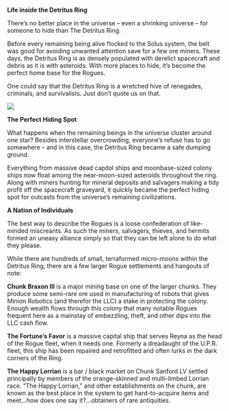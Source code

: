 **Life inside the Detritus Ring**

There’s no better place in the universe – even a shrinking universe – for someone to hide than The Detritus Ring.

Before every remaining being alive flocked to the Solus system, the belt was good for avoiding unwanted attention save for a few ore miners. These days, the Detritus Ring is as densely populated with derelict spacecraft and debris as it is with asteroids. With more places to hide, it’s become the perfect home base for the Rogues.

One could say that the Detritus Ring is a wretched hive of renegades, criminals, and survivalists. Just don’t quote us on that.

<img src="rogue_poster.jpg">

**The Perfect Hiding Spot**

What happens when the remaining beings in the universe cluster around one star? Besides interstellar overcrowding, everyone’s refuse has to go somewhere – and in this case, the Detritus Ring became a safe dumping ground.

Everything from massive dead capitol ships and moonbase-sized colony ships now float among the near-moon-sized asteroids throughout the ring. Along with miners hunting for mineral deposits and salvagers making a tidy profit off the spacecraft graveyard, it quickly became the perfect hiding spot for outcasts from the universe’s remaining civilizations.

**A Nation of Individuals**

The best way to describe the Rogues is a loose confederation of like-minded miscreants. As such the miners, salvagers, thieves, and hermits formed an uneasy alliance simply so that they can be left alone to do what they please.

While there are hundreds of small, terraformed micro-moons within the Detritus Ring, there are a few larger Rogue settlements and hangouts of note:

**Chunk Braxon III** is a major mining base on one of the larger chunks. They produce some semi-rare ore used in manufacturing of robots that gives Minion Robotics (and therefor the LLC) a stake in protecting the colony. Enough wealth flows through this colony that many notable Rogues frequent here as a mainstay of embezzling, theft, and other dips into the LLC cash flow.

**The Fortune’s Favor** is a massive capital ship that serves Reyna as the head of the Rogue fleet, when it needs one.  Formerly a dreadaught of the U.P.R. fleet, this ship has been repaired and retrofitted and often lurks in the dark corners of the Ring.

**The Happy Lorrian** is a bar / black market on Chunk Sanford LV settled principally by members of the orange-skinned and multi-limbed Lorrian race. “The Happy Lorrian,” and other establishments on the chunk, are known as the best place in the system to get hard-to-acquire items and meet…how does one say it?…obtainers of rare antiquities.